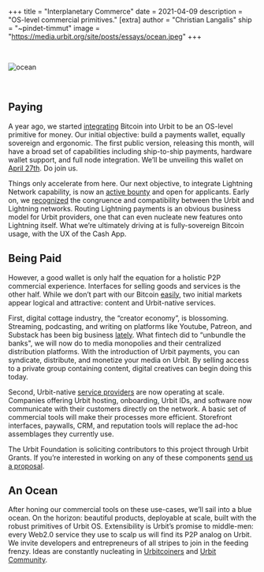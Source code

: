 +++
title = "Interplanetary Commerce"
date = 2021-04-09
description = "OS-level commercial primitives."
[extra]
author = "Christian Langalis"
ship = "~pindet-timmut"
image = "https://media.urbit.org/site/posts/essays/ocean.jpeg"
+++

<br>

![ocean](https://media.urbit.org/site/posts/essays/ocean.jpeg)

<br>

## Paying

A year ago, we started [integrating](https://urbit.org/blog/urbit-and-bitcoin/) Bitcoin into Urbit to be an OS-level primitive for money. Our initial objective: build a payments wallet, equally sovereign and ergonomic. The first public version, releasing this month, will have a broad set of capabilities including ship-to-ship payments, hardware wallet support, and full node integration. We’ll be unveiling this wallet on [April 27th](https://www.meetup.com/urbit-sf/events/276741426/). Do join us.

Things only accelerate from here. Our next objective, to integrate Lightning Network capability, is now an [active bounty](https://gist.github.com/timlucmiptev/53ef1d290e55ea2fa25d9df681c32695) and open for applicants. Early on, we [recognized](https://www.youtube.com/watch?v=DTvRVHMbrcY) the congruence and compatibility between the Urbit and Lightning networks. Routing Lightning payments is an obvious business model for Urbit providers, one that can even nucleate new features onto Lightning itself. What we’re ultimately driving at is fully-sovereign Bitcoin usage, with the UX of the Cash App.

## Being Paid

However, a good wallet is only half the equation for a holistic P2P commercial experience. Interfaces for selling goods and services is the other half. While we don’t part with our Bitcoin [easily](https://nakamotoinstitute.org/mempool/everyones-a-scammer/), two initial markets appear logical and attractive: content and Urbit-native services.

First, digital cottage industry, the “creator economy”, is blossoming. Streaming, podcasting, and writing on platforms like Youtube, Patreon, and Substack has been big business [lately](https://otherlife.co/barbarians-past-the-gate/). What fintech did to “unbundle the banks", we will now do to media monopolies and their centralized distribution platforms. With the introduction of Urbit payments, you can syndicate, distribute, and monetize your media on Urbit. By selling access to a private group containing content, digital creatives can begin doing this today.

Second, Urbit-native [service providers](https://urbit.org/blog/providers/) are now operating at scale. Companies offering Urbit hosting, onboarding, Urbit IDs, and software now communicate with their customers directly on the network. A basic set of commercial tools will make their processes more efficient.  Storefront interfaces, paywalls, CRM, and reputation tools will replace the ad-hoc assemblages they currently use.

The Urbit Foundation is soliciting contributors to this project through Urbit Grants. If you’re interested in working on any of these components [send us a proposal](https://grants.urbit.org/create).

## An Ocean

After honing our commercial tools on these use-cases, we’ll sail into a blue ocean. On the horizon: beautiful products, deployable at scale, built with the robust primitives of Urbit OS. Extensibility is Urbit’s promise to middle-men: every Web2.0 service they use to scalp us will find its P2P analog on Urbit. We invite developers and entrepreneurs of all stripes to join in the feeding frenzy. Ideas are constantly nucleating in <a href="web+urbitgraph://group/~pindet-timmut/urbitcoin-cash">Urbitcoiners</a> and <a href="web+urbitgraph://group/~bitbet-bolbel/urbit-community/graph/~darrux-landes/business-building-on-urbit">Urbit Community</a>.
